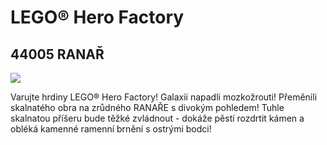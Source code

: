 # LEGO® Hero Factory

## 44005 RANAŘ

![](https://www.lego.com/cdn/product-assets/product.img.pri/44005_prod.jpg)

Varujte hrdiny LEGO® Hero Factory! Galaxii napadli mozkožrouti! Přeměnili skalnatého obra na zrůdného RANAŘE s divokým pohledem! Tuhle skalnatou příšeru bude těžké zvládnout - dokáže pěstí rozdrtit kámen a obléká kamenné ramenní brnění s ostrými bodci!